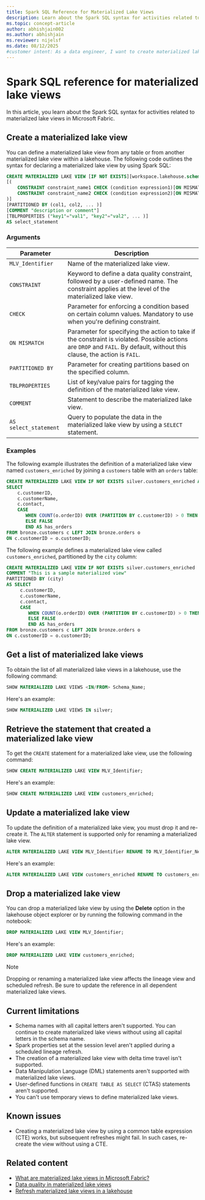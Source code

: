 ```yaml
---
title: Spark SQL Reference for Materialized Lake Views
description: Learn about the Spark SQL syntax for activities related to materialized lake views in Microsoft Fabric.
ms.topic: concept-article
author: abhishjain002 
ms.author: abhishjain
ms.reviewer: nijelsf
ms.date: 08/12/2025
#customer intent: As a data engineer, I want to create materialized lake views in a lakehouse so that I can optimize query performance and manage data quality.
---
```


# Spark SQL reference for materialized lake views

In this article, you learn about the Spark SQL syntax for activities related to materialized lake views in Microsoft Fabric.

## Create a materialized lake view

You can define a materialized lake view from any table or from another materialized lake view within a lakehouse. The following code outlines the syntax for declaring a materialized lake view by using Spark SQL:

```sql
CREATE MATERIALIZED LAKE VIEW [IF NOT EXISTS][workspace.lakehouse.schema].MLV_Identifier 
[( 
    CONSTRAINT constraint_name1 CHECK (condition expression1)[ON MISMATCH DROP | FAIL],  
    CONSTRAINT constraint_name2 CHECK (condition expression2)[ON MISMATCH DROP | FAIL] 
)] 
[PARTITIONED BY (col1, col2, ... )] 
[COMMENT "description or comment"] 
[TBLPROPERTIES ("key1"="val1", "key2"="val2", ... )] 
AS select_statement 
```

### Arguments

|Parameter|Description|  
|-|-|
| `MLV_Identifier` | Name of the materialized lake view.|
| `CONSTRAINT` | Keyword to define a data quality constraint, followed by a user-defined name. The constraint applies at the level of the materialized lake view.|
| `CHECK` | Parameter for enforcing a condition based on certain column values. Mandatory to use when you're defining constraint.|
| `ON MISMATCH` | Parameter for specifying the action to take if the constraint is violated. Possible actions are `DROP` and `FAIL`. By default, without this clause, the action is `FAIL`.|
| `PARTITIONED BY` | Parameter for creating partitions based on the specified column.|
| `TBLPROPERTIES` | List of key/value pairs for tagging the definition of the materialized lake view.|  
| `COMMENT` | Statement to describe the materialized lake view.|
| `AS select_statement` | Query to populate the data in the materialized lake view by using a `SELECT` statement.|

### Examples

The following example illustrates the definition of a materialized lake view named `customers_enriched` by joining a `customers` table with an `orders` table:

```sql
CREATE MATERIALIZED LAKE VIEW IF NOT EXISTS silver.customers_enriched AS 
SELECT 
    c.customerID, 
    c.customerName, 
    c.contact, 
    CASE  
       WHEN COUNT(o.orderID) OVER (PARTITION BY c.customerID) > 0 THEN TRUE  
       ELSE FALSE  
       END AS has_orders 
FROM bronze.customers c LEFT JOIN bronze.orders o 
ON c.customerID = o.customerID; 
```

The following example defines a materialized lake view called `customers_enriched`, partitioned by the `city` column:

```sql
CREATE MATERIALIZED LAKE VIEW IF NOT EXISTS silver.customers_enriched 
COMMENT "This is a sample materialized view" 
PARTITIONED BY (city)
AS SELECT 
     c.customerID, 
     c.customerName, 
     c.contact, 
     CASE  
        WHEN COUNT(o.orderID) OVER (PARTITION BY c.customerID) > 0 THEN TRUE  
        ELSE FALSE  
        END AS has_orders 
FROM bronze.customers c LEFT JOIN bronze.orders o 
ON c.customerID = o.customerID; 
```

## Get a list of materialized lake views

To obtain the list of all materialized lake views in a lakehouse, use the following command:

```sql
SHOW MATERIALIZED LAKE VIEWS <IN/FROM> Schema_Name;
```

Here's an example:

```sql
SHOW MATERIALIZED LAKE VIEWS IN silver;
```

## Retrieve the statement that created a materialized lake view

To get the `CREATE` statement for a materialized lake view, use the following command:

```sql
SHOW CREATE MATERIALIZED LAKE VIEW MLV_Identifier;
```

Here's an example:

```sql
SHOW CREATE MATERIALIZED LAKE VIEW customers_enriched;
```

## Update a materialized lake view

To update the definition of a materialized lake view, you must drop it and re-create it. The `ALTER` statement is supported only for renaming a materialized lake view.

```sql
ALTER MATERIALIZED LAKE VIEW MLV_Identifier RENAME TO MLV_Identifier_New;
```

Here's an example:

```sql
ALTER MATERIALIZED LAKE VIEW customers_enriched RENAME TO customers_enriched_new;
```

## Drop a materialized lake view

You can drop a materialized lake view by using the **Delete** option in the lakehouse object explorer or by running the following command in the notebook:

```sql
DROP MATERIALIZED LAKE VIEW MLV_Identifier;
```

Here's an example:

```sql
DROP MATERIALIZED LAKE VIEW customers_enriched;
```

> [!NOTE]
> Dropping or renaming a materialized lake view affects the lineage view and scheduled refresh. Be sure to update the reference in all dependent materialized lake views.

## Current limitations

* Schema names with all capital letters aren't supported. You can continue to create materialized lake views without using all capital letters in the schema name.
* Spark properties set at the session level aren't applied during a scheduled lineage refresh.
* The creation of a materialized lake view with delta time travel isn't supported.
* Data Manipulation Language (DML) statements aren't supported with materialized lake views.
* User-defined functions in `CREATE TABLE AS SELECT` (CTAS) statements aren't supported.
* You can't use temporary views to define materialized lake views.

## Known issues

* Creating a materialized lake view by using a common table expression (CTE) works, but subsequent refreshes might fail. In such cases, re-create the view without using a CTE.

## Related content

* [What are materialized lake views in Microsoft Fabric?](./overview-materialized-lake-view.md)
* [Data quality in materialized lake views](./data-quality.md)
* [Refresh materialized lake views in a lakehouse](./refresh-materialized-lake-view.md)
